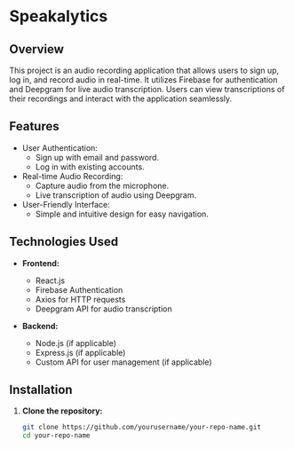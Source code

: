# Speakalytics

## Overview

This project is an audio recording application that allows users to sign up, log in, and record audio in real-time. It utilizes Firebase for authentication and Deepgram for live audio transcription. Users can view transcriptions of their recordings and interact with the application seamlessly.

## Features

- User Authentication:
  - Sign up with email and password.
  - Log in with existing accounts.
- Real-time Audio Recording:
  - Capture audio from the microphone.
  - Live transcription of audio using Deepgram.
- User-Friendly Interface:
  - Simple and intuitive design for easy navigation.

## Technologies Used

- **Frontend:**
  - React.js
  - Firebase Authentication
  - Axios for HTTP requests
  - Deepgram API for audio transcription

- **Backend:**
  - Node.js (if applicable)
  - Express.js (if applicable)
  - Custom API for user management (if applicable)

## Installation

1. **Clone the repository:**
   ```bash
   git clone https://github.com/yourusername/your-repo-name.git
   cd your-repo-name

